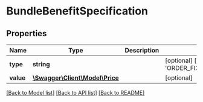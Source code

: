 # BundleBenefitSpecification

## Properties
Name | Type | Description | Notes
------------ | ------------- | ------------- | -------------
**type** | **string** |  | [optional] [default to 'ORDER_FIXED_DISCOUNT']
**value** | [**\Swagger\Client\Model\Price**](Price.md) |  | [optional] 

[[Back to Model list]](../../README.md#documentation-for-models) [[Back to API list]](../../README.md#documentation-for-api-endpoints) [[Back to README]](../../README.md)

